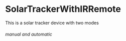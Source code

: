 # SolarTrackerWithIRRemote

This is a solar tracker device with two modes 

###### manual and automatic
